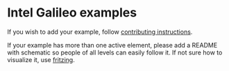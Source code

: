 # Intel Galileo examples

If you wish to add your example, follow [contributing instructions](https://github.com/itsudo/intel_galileo#contributing).

If your example has more than one active element, please add a README with schematic so people of all levels can easily follow it. If not sure how to visualize it,  use [fritzing](http://fritzing.org/download/).
